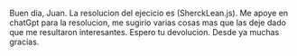 Buen dia, Juan. La resolucion del ejecicio es (SherckLean.js). Me apoye en chatGpt para la resolucion, me sugirio varias cosas mas que las deje dado que me resultaron interesantes. Espero tu devolucion. Desde ya muchas gracias.
